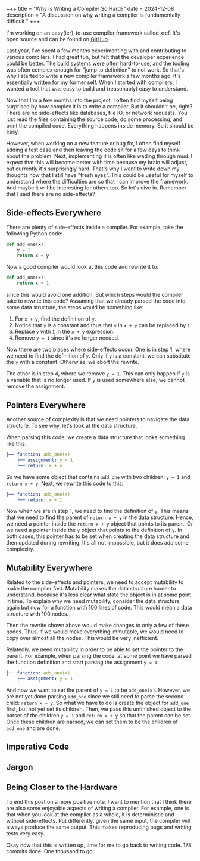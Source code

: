 +++
title = "Why Is Writing a Compiler So Hard?"
date = 2024-12-08
description = "A discussion on why writing a compiler is fundamentally difficult."
+++

<div class="background-info">

I'm working on an easy(ier)-to-use compiler framework called xrcf.
It's open source and can be found on [GitHub](https://github.com/rikhuijzer/xrcf).

</div>

Last year, I've spent a few months experimenting with and contributing to various compilers.
I had great fun, but felt that the developer experience could be better.
The build systems were often hard-to-use, and the tooling was often complex enough for "jump to definition" to not work.
So that's why I started to write a new compiler framework a few months ago.
It's essentially written for my former self.
When I started with compilers, I wanted a tool that was easy to build and (reasonably) easy to understand. 

Now that I'm a few months into the project, I often find myself being surprised by how complex it is to write a compiler.
But it shouldn't be, right?
There are no side-effects like databases, file IO, or network requests.
You just read the files containing the source code, do some processing, and print the compiled code.
Everything happens inside memory.
So it should be easy.

However, when working on a new feature or bug fix, I often find myself adding a test case and then leaving the code sit for a few days to think about the problem.
Next, implementing it is often like wading through mud.
I expect that this will become better with time because my brain will adjust, but currently it's surprisingly hard.
That's why I want to write down my thoughts now that I still have "fresh eyes".
This could be useful for myself to understand where the difficulties are so that I can improve the framework.
And maybe it will be interesting for others too.
So let's dive in.
Remember that I said there are no side-effects?

## Side-effects Everywhere

There are plenty of side-effects inside a compiler.
For example, take the following Python code:

```python
def add_one(x):
    y = 1
    return x + y
```

Now a good compiler would look at this code and rewrite it to:

```python
def add_one(x):
    return x + 1
```

since this would avoid one addition.
But which steps would the compiler take to rewrite this code?
Assuming that we already parsed the code into some data structure, the steps would be something like:

1. For `x + y`, find the definition of `y`.
2. Notice that `y` is a constant and thus that `y` in `x + y` can be replaced by `1`.
3. Replace `y` with `1` in the `x + y` expression.
4. Remove `y = 1` since it's no longer needed.

Now there are two places where side-effects occur.
One is in step 1, where we need to find the definition of `y`.
Only if `y` is a constant, we can substitute the `y` with a constant.
Otherwise, we abort the rewrite.

The other is in step 4, where we remove `y = 1`.
This can only happen if `y` is a variable that is no longer used.
If `y` is used somewhere else, we cannot remove the assignment.

## Pointers Everywhere

Another source of complexity is that we need pointers to navigate the data structure.
To see why, let's look at the data structure.

When parsing this code, we create a data structure that looks something like this:

```yaml
├── function: add_one(x)
    ├── assignment: y = 1
    └── return: x + y
```

So we have some object that contains `add_one` with two children: `y = 1` and `return x + y`.
Next, we rewrite this code to this:

```yaml
├── function: add_one(x)
    └── return: x + 1
```

Now when we are in step 1, we need to find the definition of `y`.
This means that we need to find the parent of `return x + y` in the data structure.
Hence, we need a pointer inside the `return x + y` object that points to its parent.
Or we need a pointer inside the `y` object that points to the definition of `y`.
In both cases, this pointer has to be set when creating the data structure and then updated during rewriting.
It's all not impossible, but it does add some complexity.

## Mutability Everywhere

Related to the side-effects and pointers, we need to accept mutability to make the compiler fast.
Mutability makes the data structure harder to understand, because it's less clear what state the object is in at some point in time.
To explain why we need mutability, consider the data structure again but now for a function with 100 lines of code.
This would mean a data structure with 100 nodes.

Then the rewrite shown above would make changes to only a few of these nodes.
Thus, if we would make everything immutable, we would need to copy over almost all the nodes.
This would be very inefficient.

Relatedly, we need mutability in order to be able to set the pointer to the parent.
For example, when parsing the code, at some point we have parsed the function definition and start parsing the assignment `y = 1`:

```yaml
├── function: add_one(x)
    ├── assignment: y = 1
```

And now we want to set the parent of `y = 1` to be `add_one(x)`.
However, we are not yet done parsing `add_one` since we still need to parse the second child: `return x + y`.
So what we have to do is create the object for `add_one` first, but not yet set its children.
Then, we pass this unfinished object to the parser of the children `y = 1` and `return x + y` so that the parent can be set.
Once these children are parsed, we can set them to be the children of `add_one` and are done.

## Imperative Code



## Jargon



## Being Closer to the Hardware


To end this post on a more positive note, I want to mention that I think there are also some enjoyable aspects of writing a compiler.
For example, one is that when you look at the compiler as a whole, it is deterministic and without side-effects.
Put differently, given the same input, the compiler will always produce the same output.
This makes reproducing bugs and writing tests very easy.

Okay now that this is written up, time for me to go back to writing code.
178 commits done.
One thousand to go.